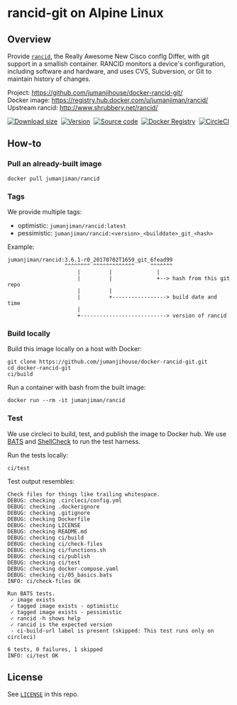 # rancid-git on Alpine Linux

Overview
--------

Provide [`rancid`](http://www.shrubbery.net/rancid/),
the Really Awesome New Cisco confIg Differ,
with git support in a smallish container.
RANCID monitors a device's configuration, including software and hardware,
and uses CVS, Subversion, or Git to maintain history of changes.

Project:            https://github.com/jumanjihouse/docker-rancid-git/<br/>
Docker image:       https://registry.hub.docker.com/u/jumanjiman/rancid/<br/>
Upstream rancid:    http://www.shrubbery.net/rancid/

[![Download size](https://images.microbadger.com/badges/image/jumanjiman/rancid.svg)](http://microbadger.com/images/jumanjiman/rancid "View on microbadger.com")&nbsp;
[![Version](https://images.microbadger.com/badges/version/jumanjiman/rancid.svg)](http://microbadger.com/images/jumanjiman/rancid "View on microbadger.com")&nbsp;
[![Source code](https://images.microbadger.com/badges/commit/jumanjiman/rancid.svg)](http://microbadger.com/images/jumanjiman/rancid "View on microbadger.com")&nbsp;
[![Docker Registry](https://img.shields.io/docker/pulls/jumanjiman/rancid.svg)](https://registry.hub.docker.com/u/jumanjiman/rancid/)&nbsp;
[![CircleCI](https://circleci.com/gh/jumanjihouse/docker-rancid-git.svg?style=svg)](https://circleci.com/gh/jumanjihouse/docker-rancid-git)


How-to
------

### Pull an already-built image

    docker pull jumanjiman/rancid


### Tags

We provide multiple tags:

* optimistic:  `jumanjiman/rancid:latest`
* pessimistic: `jumanjiman/rancid:<version>_<builddate>_git_<hash>`

Example:

    jumanjiman/rancid:3.6.1-r0_20170702T1659_git_6fead99
                      ^^^^^^^^ ^^^^^^^^^^^^^     ^^^^^^^
                          |         |              |
                          |         |              +--> hash from this git repo
                          |         |
                          |         +-----------------> build date and time
                          |
                          +---------------------------> version of rancid


### Build locally

Build this image locally on a host with Docker:

    git clone https://github.com/jumanjihouse/docker-rancid-git.git
    cd docker-rancid-git
    ci/build

Run a container with bash from the built image:

    docker run --rm -it jumanjiman/rancid


### Test

We use circleci to build, test, and publish the image to Docker hub.
We use [BATS](https://github.com/sstephenson/bats)
and [ShellCheck](https://github.com/koalaman/shellcheck) to run the test harness.

Run the tests locally:

    ci/test

Test output resembles:

    Check files for things like trailing whitespace.
    DEBUG: checking .circleci/config.yml
    DEBUG: checking .dockerignore
    DEBUG: checking .gitignore
    DEBUG: checking Dockerfile
    DEBUG: checking LICENSE
    DEBUG: checking README.md
    DEBUG: checking ci/build
    DEBUG: checking ci/check-files
    DEBUG: checking ci/functions.sh
    DEBUG: checking ci/publish
    DEBUG: checking ci/test
    DEBUG: checking docker-compose.yaml
    DEBUG: checking ci/05_basics.bats
    INFO: ci/check-files OK

    Run BATS tests.
     ✓ image exists
     ✓ tagged image exists - optimistic
     ✓ tagged image exists - pessimistic
     ✓ rancid -h shows help
     ✓ rancid is the expected version
     - ci-build-url label is present (skipped: This test runs only on circleci)

    6 tests, 0 failures, 1 skipped
    INFO: ci/test OK


License
-------

See [`LICENSE`](LICENSE) in this repo.
